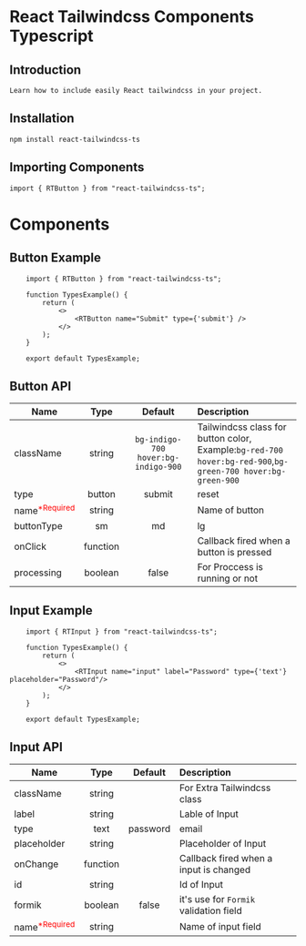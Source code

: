 # React Tailwindcss Components Typescript

## Introduction
    Learn how to include easily React tailwindcss in your project.

## Installation
    npm install react-tailwindcss-ts


## Importing Components
    import { RTButton } from "react-tailwindcss-ts";

# Components 
##  Button Example
     
        import { RTButton } from "react-tailwindcss-ts";

        function TypesExample() {
            return (
                <>
                    <RTButton name="Submit" type={'submit'} />
                </>
            );
        }

        export default TypesExample;
    
## Button API

| Name                                        | Type                    | Default                             | Description                                                                                                       |
| ------------------------------------------- |:-----------------------:| :----------------------------------:| :-----------------------------------------------------------------------------------------------------------------|
| className                                   | string                  | `bg-indigo-700 hover:bg-indigo-900` |  Tailwindcss class for button color, <br />Example:`bg-red-700 hover:bg-red-900`,`bg-green-700 hover:bg-green-900`|
| type                                        | button | submit | reset | button                              |  Type of button,Example: button, submit, reset                                                                    |
| name<sup style="color:red;">*Required</sup> | string                  |                                     |  Name of button                                                                                                   |
| buttonType                                  | sm | md | lg            | md                                  |  Size of button, Example: sm,md,lg                                                                                |
| onClick                                     | function                |                                     | Callback fired when a button is pressed                                                                           |
| processing                                  | boolean                 | false                               | For Proccess is running or not                                                                                    |


## Input Example
     
        import { RTInput } from "react-tailwindcss-ts";

        function TypesExample() {
            return (
                <>
                    <RTInput name="input" label="Password" type={'text'}  placeholder="Password"/>
                </>
            );
        }

        export default TypesExample;

## Input API

| Name                                        | Type                                                | Default   | Description                             |
| ------------------------------------------- |:---------------------------------------------------:| :--------:| :---------------------------------------|
| className                                   | string                                              |           |  For Extra Tailwindcss class            |
| label                                       | string                                              |           |  Lable of Input                         |
| type                                        | text | password | email | date | datetime | number  | text      |  Type of input                          |
| placeholder                                 | string                                              |           |  Placeholder of Input                   |
| onChange                                    | function                                            |           |  Callback fired when a input is changed |
| id                                          | string                                              |           |  Id of Input                            |
| formik                                      | boolean                                             | false     |  it's use for `Formik` validation field |
| name<sup style='color:red;'>*Required</sup> | string                                              |           |  Name of input field                    |